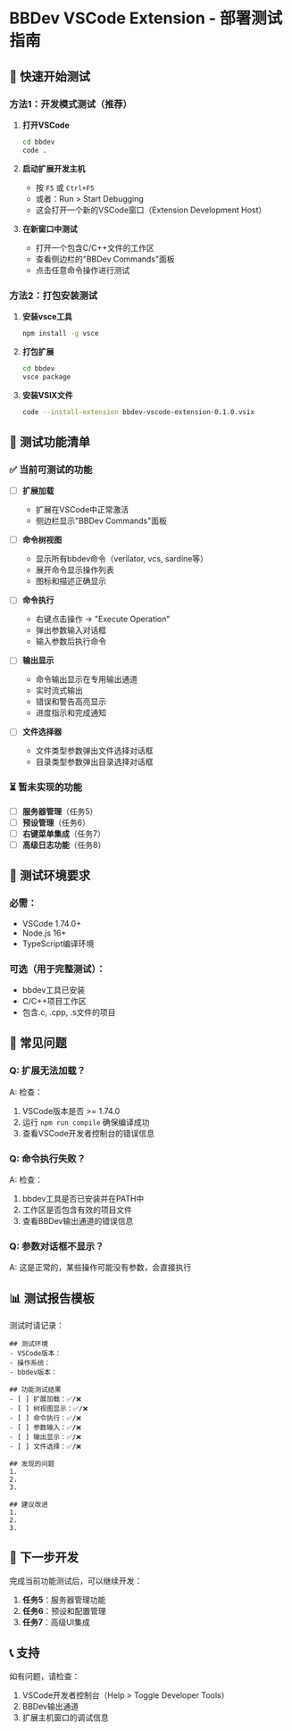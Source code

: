 # BBDev VSCode Extension - 部署测试指南

## 🚀 快速开始测试

### 方法1：开发模式测试（推荐）

1. **打开VSCode**
   ```bash
   cd bbdev
   code .
   ```

2. **启动扩展开发主机**
   - 按 `F5` 或 `Ctrl+F5`
   - 或者：Run > Start Debugging
   - 这会打开一个新的VSCode窗口（Extension Development Host）

3. **在新窗口中测试**
   - 打开一个包含C/C++文件的工作区
   - 查看侧边栏的"BBDev Commands"面板
   - 点击任意命令操作进行测试

### 方法2：打包安装测试

1. **安装vsce工具**
   ```bash
   npm install -g vsce
   ```

2. **打包扩展**
   ```bash
   cd bbdev
   vsce package
   ```

3. **安装VSIX文件**
   ```bash
   code --install-extension bbdev-vscode-extension-0.1.0.vsix
   ```

## 🧪 测试功能清单

### ✅ 当前可测试的功能

- [ ] **扩展加载**
  - 扩展在VSCode中正常激活
  - 侧边栏显示"BBDev Commands"面板

- [ ] **命令树视图**
  - 显示所有bbdev命令（verilator, vcs, sardine等）
  - 展开命令显示操作列表
  - 图标和描述正确显示

- [ ] **命令执行**
  - 右键点击操作 → "Execute Operation"
  - 弹出参数输入对话框
  - 输入参数后执行命令

- [ ] **输出显示**
  - 命令输出显示在专用输出通道
  - 实时流式输出
  - 错误和警告高亮显示
  - 进度指示和完成通知

- [ ] **文件选择器**
  - 文件类型参数弹出文件选择对话框
  - 目录类型参数弹出目录选择对话框

### ⏳ 暂未实现的功能

- [ ] **服务器管理**（任务5）
- [ ] **预设管理**（任务6）
- [ ] **右键菜单集成**（任务7）
- [ ] **高级日志功能**（任务8）

## 🔧 测试环境要求

### 必需：
- VSCode 1.74.0+
- Node.js 16+
- TypeScript编译环境

### 可选（用于完整测试）：
- bbdev工具已安装
- C/C++项目工作区
- 包含.c, .cpp, .s文件的项目

## 🐛 常见问题

### Q: 扩展无法加载？
A: 检查：
1. VSCode版本是否 >= 1.74.0
2. 运行 `npm run compile` 确保编译成功
3. 查看VSCode开发者控制台的错误信息

### Q: 命令执行失败？
A: 检查：
1. bbdev工具是否已安装并在PATH中
2. 工作区是否包含有效的项目文件
3. 查看BBDev输出通道的错误信息

### Q: 参数对话框不显示？
A: 这是正常的，某些操作可能没有参数，会直接执行

## 📊 测试报告模板

测试时请记录：

```
## 测试环境
- VSCode版本：
- 操作系统：
- bbdev版本：

## 功能测试结果
- [ ] 扩展加载：✅/❌
- [ ] 树视图显示：✅/❌
- [ ] 命令执行：✅/❌
- [ ] 参数输入：✅/❌
- [ ] 输出显示：✅/❌
- [ ] 文件选择：✅/❌

## 发现的问题
1. 
2. 
3. 

## 建议改进
1. 
2. 
3. 
```

## 🎯 下一步开发

完成当前功能测试后，可以继续开发：
1. **任务5**：服务器管理功能
2. **任务6**：预设和配置管理
3. **任务7**：高级UI集成

## 📞 支持

如有问题，请检查：
1. VSCode开发者控制台（Help > Toggle Developer Tools）
2. BBDev输出通道
3. 扩展主机窗口的调试信息